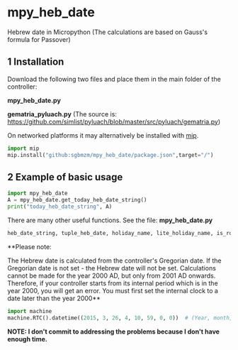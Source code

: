 # mpy_heb_date
Hebrew date in Micropython
(The calculations are based on Gauss's formula for Passover)

## 1 Installation

Download the following two files and place them in the main folder of the controller:

**mpy_heb_date.py**

**gematria_pyluach.py**              (The source is: https://github.com/simlist/pyluach/blob/master/src/pyluach/gematria.py)

On networked platforms it may alternatively be installed with
[mip](https://docs.micropython.org/en/latest/reference/packages.html).
```py
import mip
mip.install("github:sgbmzm/mpy_heb_date/package.json",target="/")
```

## 2 Example of basic usage
```py
import mpy_heb_date
A = mpy_heb_date.get_today_heb_date_string()
print("today_heb_date_string", A)
```
There are many other useful functions. See the file: **mpy_heb_date.py**

```py
heb_date_string, tuple_heb_date, holiday_name, lite_holiday_name, is_rosh_chodesh = mpy_heb_date.get_heb_date_and_holiday_from_greg_date(greg_year, greg_month, greg_day)
```

**Please note: 

The Hebrew date is calculated from the controller's Gregorian date. If the Gregorian date is not set - the Hebrew date will not be set.
Calculations cannot be made for the year 2000 AD, but only from 2001 AD onwards.
Therefore, if your controller starts from its internal period which is in the year 2000, you will get an error. You must first set the internal clock to a date later than the year 2000**

```py
import machine
machine.RTC().datetime((2015, 3, 26, 4, 10, 59, 0, 0))  # (Year, month, day, day of the week, hour, minutes, seconds, subseconds)
```

**NOTE: I don't commit to addressing the problems because I don't have enough time.**


